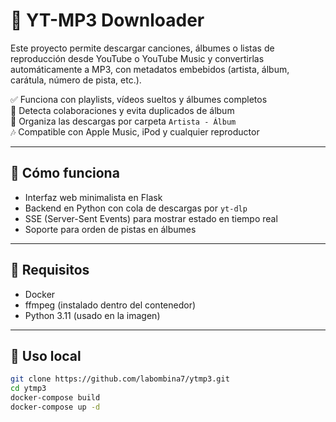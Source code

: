 # 🎵 YT-MP3 Downloader

Este proyecto permite descargar canciones, álbumes o listas de reproducción desde YouTube o YouTube Music y convertirlas automáticamente a MP3, con metadatos embebidos (artista, álbum, carátula, número de pista, etc.).

✅ Funciona con playlists, vídeos sueltos y álbumes completos  
🧠 Detecta colaboraciones y evita duplicados de álbum  
📂 Organiza las descargas por carpeta `Artista - Álbum`  
🎶 Compatible con Apple Music, iPod y cualquier reproductor  

---

## 🚀 Cómo funciona

- Interfaz web minimalista en Flask
- Backend en Python con cola de descargas por `yt-dlp`
- SSE (Server-Sent Events) para mostrar estado en tiempo real
- Soporte para orden de pistas en álbumes

---

## 🧰 Requisitos

- Docker
- ffmpeg (instalado dentro del contenedor)
- Python 3.11 (usado en la imagen)

---

## 🔧 Uso local

```bash 
git clone https://github.com/labombina7/ytmp3.git
cd ytmp3
docker-compose build
docker-compose up -d
